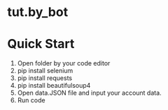 # tut.by_bot
# Quick Start

1. Open folder by your code editor
2. pip install selenium
3. pip install requests
4. pip install beautifulsoup4
5. Open data.JSON file and input your account data.
6. Run code

